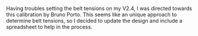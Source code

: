 Having troubles setting the belt tensions on my V2.4, I was directed towards this calibration by Bruno Porto. 
This seems like an unique approach to determine belt tensions, so I decided to update the design and include a spreadsheet to help in the process.
